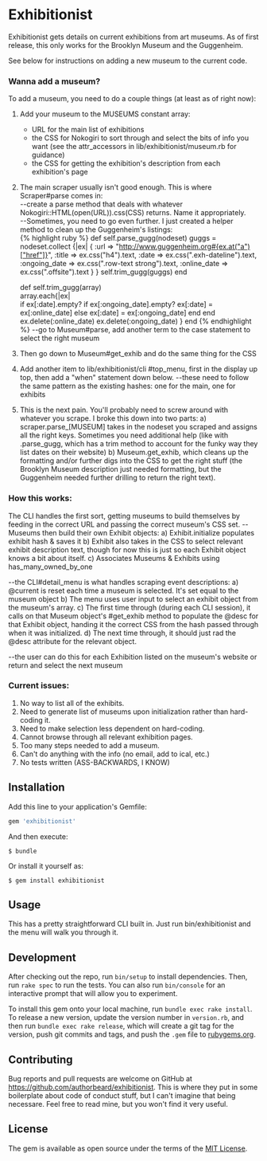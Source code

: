 # Exhibitionist

Exhibitionist gets details on current exhibitions from art museums. As of first release, this only works for the Brooklyn Museum and the Guggenheim. 

See below for instructions on adding a new museum to the current code. 

### Wanna add a museum?

To add a museum, you need to do a couple things (at least as of right now): 

  1) Add your museum to the MUSEUMS constant array:  
      * URL for the main list of exhibitions  
      * the CSS for Nokogiri to sort through and select the bits of info you want (see the attr_accessors in lib/exhibitionist/museum.rb for guidance)  
      * the CSS for getting the exhibition's description from each exhibition's page    
  2) The main scraper usually isn't good enough. This is where Scraper#parse comes in:  
      --create a parse method that deals with whatever Nokogiri::HTML(open(URL)).css(CSS) returns. Name it appropriately.  
      --Sometimes, you need to go even further. I just created a helper method to clean up the Guggenheim's listings:  
      {% highlight ruby %}
      def self.parse_gugg(nodeset)
        guggs = nodeset.collect {|ex| 
          {
            :url => "http://www.guggenheim.org#{ex.at("a")["href"]}", 
            :title => ex.css("h4").text,
            :date => ex.css(".exh-dateline").text, 
            :ongoing_date => ex.css(".row-text strong").text,
            :online_date => ex.css(".offsite").text
          }
          }
        self.trim_gugg(guggs)
      end

      def self.trim_gugg(array)   
        array.each{|ex|   
        if ex[:date].empty? 
          if ex[:ongoing_date].empty?
            ex[:date] = ex[:online_date]
          else
            ex[:date] = ex[:ongoing_date]
          end
        end
        ex.delete(:online_date)
        ex.delete(:ongoing_date)
        }
      end
      {% endhighlight %}
      --go to Museum#parse, add another term to the case statement to select the right museum
  3) Then go down to Museum#get_exhib and do the same thing for the CSS 
  3) Add another item to lib/exhibitionist/cli #top_menu, first in the display up top, then add a "when"
  statement down below. 
    --these need to follow the same pattern as the existing hashes: one for the main, one for exhibits
  4) This is the next pain. You'll probably need to screw around with whatever you scrape. I broke this down into two parts: 
    a) scraper.parse_[MUSEUM] takes in the nodeset you scraped and assigns all the right keys. Sometimes you need additional help (like with .parse_gugg, which has a trim method to account for the funky way they list dates on their website)
    b) Museum.get_exhib, which cleans up the formatting and/or further digs into the CSS to get the right stuff (the Brooklyn Museum description just needed formatting, but the Guggenheim needed further drilling to return the right text). 

### How this works: 

The CLI handles the first sort, getting museums to build themselves by feeding in the correct URL and passing the correct museum's CSS set. 
--Museums then build their own Exhibit objects:
  a) Exhibit.initialize populates exhibit hash & saves it
  b) Exhibit also takes in the CSS to select relevant exhibit description text, though for now this is just so each Exhibit object knows a bit about itself. 
  c) Associates Museums & Exhibits using has_many_owned_by_one

--the CLI#detail_menu is what handles scraping event descriptions:
  a) @current is reset each time a museum is selected. It's set equal to the museum object
  b) The menu uses user input to select an exhibit object from the museum's array. 
  c) The first time through (during each CLI session), it calls on that Museum object's #get_exhib method to populate the @desc for that Exhibit object, handing it the correct CSS from the hash passed through when it was initialized. 
  d) The next time through, it should just rad the @desc attribute for the relevant object. 

--the user can do this for each Exhibition listed on the museum's website or return and select the next museum

### Current issues: 

1) No way to list all of the exhibits. 
2) Need to generate list of museums upon initialization rather than hard-coding it. 
3) Need to make selection less dependent on hard-coding.
4) Cannot browse through all relevant exhibition pages. 
5) Too many steps needed to add a museum. 
6) Can't do anything with the info (no email, add to ical, etc.)
7) No tests written (ASS-BACKWARDS, I KNOW)




## Installation

Add this line to your application's Gemfile:

```ruby
gem 'exhibitionist'
```

And then execute:

    $ bundle

Or install it yourself as:

    $ gem install exhibitionist

## Usage

This has a pretty straightforward CLI built in. Just run bin/exhibitionist and the menu will walk you through it. 

## Development

After checking out the repo, run `bin/setup` to install dependencies. Then, run `rake spec` to run the tests. You can also run `bin/console` for an interactive prompt that will allow you to experiment.

To install this gem onto your local machine, run `bundle exec rake install`. To release a new version, update the version number in `version.rb`, and then run `bundle exec rake release`, which will create a git tag for the version, push git commits and tags, and push the `.gem` file to [rubygems.org](https://rubygems.org).

## Contributing

Bug reports and pull requests are welcome on GitHub at https://github.com/authorbeard/exhibitionist. This is where they put in some boilerplate about code of conduct stuff, but I can't imagine that being necessare. Feel free to read mine, but you won't find it very useful. 


## License

The gem is available as open source under the terms of the [MIT License](http://opensource.org/licenses/MIT).

